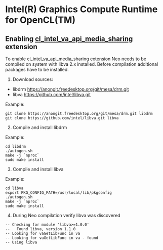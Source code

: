 # Intel(R) Graphics Compute Runtime for OpenCL(TM)

## Enabling [cl_intel_va_api_media_sharing](https://www.khronos.org/registry/OpenCL/extensions/intel/cl_intel_va_api_media_sharing.txt) extension

To enable cl_intel_va_api_media_sharing extension Neo needs to be compiled on system with libva 2.x installed.
Before compilation additional packages have to be installed.

1. Download sources:

* libdrm             https://anongit.freedesktop.org/git/mesa/drm.git
* libva              https://github.com/intel/libva.git

Example:

```shell
git clone https://anongit.freedesktop.org/git/mesa/drm.git libdrm
git clone https://github.com/intel/libva.git libva
```

2. Compile and install libdrm

Example:

```shell
cd libdrm
./autogen.sh
make -j `nproc`
sudo make install
```

3. Compile and install libva

Example:

```shell
cd libva
export PKG_CONFIG_PATH=/usr/local/lib/pkgconfig
./autogen.sh
make -j `nproc`
sudo make install
```

4. During Neo compilation verify libva was discovered

```shell
-- Checking for module 'libva>=1.0.0'
--   Found libva, version 1.1.0
-- Looking for vaGetLibFunc in va
-- Looking for vaGetLibFunc in va - found
-- Using libva
```
